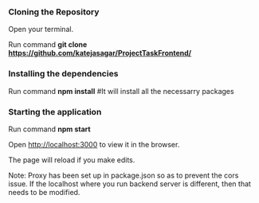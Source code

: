 ### Cloning the Repository

Open your terminal.

Run command **git clone https://github.com/katejasagar/ProjectTaskFrontend/**

### Installing the dependencies

Run command **npm install** #It will install all the necessarry packages

### Starting the application

Run command **npm start** 

Open [http://localhost:3000](http://localhost:3000) to view it in the browser.

The page will reload if you make edits.

Note: Proxy has been set up in package.json so as to prevent the cors issue. If the localhost where you run backend server is different, then that needs to be modified.
